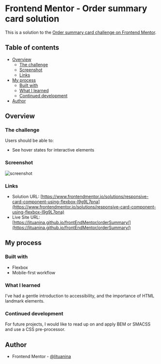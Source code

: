 # Frontend Mentor - Order summary card solution

This is a solution to the [Order summary card challenge on Frontend Mentor](https://www.frontendmentor.io/challenges/order-summary-component-QlPmajDUj).

## Table of contents

- [Overview](#overview)
  - [The challenge](#the-challenge)
  - [Screenshot](#screenshot)
  - [Links](#links)
- [My process](#my-process)
  - [Built with](#built-with)
  - [What I learned](#what-i-learned)
  - [Continued development](#continued-development)
- [Author](#author)



## Overview

### The challenge

Users should be able to:

- See hover states for interactive elements

### Screenshot

![screenshot](/images/mobile-screen.png)

### Links

- Solution URL: [https://www.frontendmentor.io/solutions/responsive-card-component-using-flexbox-I9g9L7pna](https://www.frontendmentor.io/solutions/responsive-card-component-using-flexbox-I9g9L7pna)
- Live Site URL: [https://lituanina.github.io/frontEndMentor/orderSummary/](https://lituanina.github.io/frontEndMentor/orderSummary/)

## My process

### Built with

- Flexbox
- Mobile-first workflow

### What I learned

I've had a gentle introduction to accessibility, and the importance of HTML landmark elements.


### Continued development

For future projects, I would like to read up on and apply BEM or SMACSS and use a CSS pre-processor.

## Author

- Frontend Mentor - [@lituanina](https://www.frontendmentor.io/profile/lituanina)
